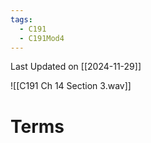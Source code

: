 ```yaml
---
tags:
  - C191
  - C191Mod4
---
```

Last Updated on [[2024-11-29]]

![[C191 Ch 14 Section 3.wav]]

# Terms
